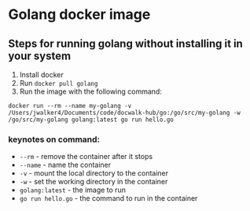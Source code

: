 # Golang docker image

## Steps for running golang without installing it in your system
1. Install docker
2. Run 
`docker pull golang`
3. Run the image with the following command:
 ```
docker run --rm --name my-golang -v /Users/jwalker4/Documents/code/docwalk-hub/go:/go/src/my-golang -w /go/src/my-golang golang:latest go run hello.go
```

### keynotes on command:
- `--rm` - remove the container after it stops
- `--name` - name the container
- `-v` - mount the local directory to the container
- `-w` - set the working directory in the container
- `golang:latest` - the image to run
- `go run hello.go` - the command to run in the container
